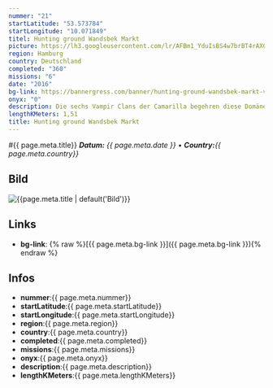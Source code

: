 ```yaml
---
nummer: "21"
startLatitude: "53.573784"
startLongitude: "10.071849"
titel: Hunting ground Wandsbek Markt
picture: https://lh3.googleusercontent.com/lr/AFBm1_YduIsBS4w7brBT4rAX01Mbq99MOnHaxWWnWWwSfuSI1geFd6c01BystfS3MsAUGr9psM8ineeG8lhNlqHK2zVHTmXAsq9-_8sIouyFQ7W_6VtQRuda1FCrYws7WQh1wcJGqQPNMxVhD0kO7c9-LL8ZcW6-FmzknAvdT_5L2kwmkegC18X5ux7bLarW3O7InLg94KJ0uDjAp8MFe8f1OEWn-7kWdl9Et90dIsStwHlld43Eo8HCSSnJU2DmAbSKibdtQPKE-EJjKy1ZgABlKb6KtEBRiHBNT4ayUU-Do1RjEGZBi_2uvE9LxchIPMc7KavY9aeHZaUS7AnhNZmP0-_lKpqapUexc3mg9uRWuI1_p2ROGJJKmTRMzthzd9Exg4NwTpL4e07I39ffj5YBzOrNRv7D-g9GubQZgN6NHY4rBfzOaE8pQalNefXewwSl2QM6VpV4WzC27ECernlVJbF4_ebekt3_w4ZF6edYupivpc-B_NO38OuC59VFgnwav0P8Fam64b2TvRS5hFvysyFtcSMBs5CaiqVBsQ9iYrESuUBnMYY3yub9rg5hCD3r7ICBngvleBKsNfhv9TsDWMezp5wzAns3AKgsrU2kPeoBVa9-zvFBQ1SefXa2QjpmOWoihNS2IeSgLGjmpTEX4jYgIfxt2-yUJwEa_9KdQ4_IasUKH3q2QTx8A2Ur7JP3-3kl1Wtbgg
region: Hamburg
country: Deutschland
completed: "360"
missions: "6"
date: "2016"
bg-link: https://bannergress.com/banner/hunting-ground-wandsbek-markt-ventrue-3567
onyx: "0"
description: Die sechs Vampir Clans der Camarilla begehren diese Domäne. Welcher Clan wird obsiegen? Wen wirst du unterstützen?
lengthKMeters: 1,51
title: Hunting ground Wandsbek Markt
---
```


#{{ page.meta.title}}
_**Datum:** {{ page.meta.date }} • **Country:**{{ page.meta.country}}_

## Bild
![{{page.meta.title | default('Bild')}}]({{page.meta.picture}})

## Links
- **bg-link**: {% raw %}[{{ page.meta.bg-link }}]({{ page.meta.bg-link }}){% endraw %}

## Infos
- **nummer**:{{ page.meta.nummer}}
- **startLatitude**:{{ page.meta.startLatitude}}
- **startLongitude**:{{ page.meta.startLongitude}}
- **region**:{{ page.meta.region}}
- **country**:{{ page.meta.country}}
- **completed**:{{ page.meta.completed}}
- **missions**:{{ page.meta.missions}}
- **onyx**:{{ page.meta.onyx}}
- **description**:{{ page.meta.description}}
- **lengthKMeters**:{{ page.meta.lengthKMeters}}

